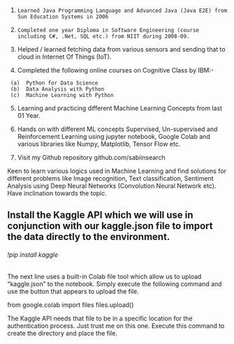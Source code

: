 ﻿1.     Learned Java Programming Language and Advanced Java (Java E2E) from Sun Education Systems in 2006

2.     Completed one year Diploma in Software Engineering (course including C#, .Net, SQL etc.) from NIIT during 2008-09.

3.    Helped / learned fetching data from various sensors and sending that to cloud in Internet Of Things (IoT).

4.    Completed the following online courses on Cognitive Class by IBM:-

     (a)  Python for Data Science
     (b)  Data Analysis with Python
     (c)  Machine Learning with Python

5.    Learning and practicing different Machine Learning Concepts from last 01 Year.

6.    Hands on with different ML concepts Supervised, Un-supervised and Reinforcement Learning using jupyter notebook,  Google Colab and various libraries like Numpy, Matplotlib, Tensor Flow etc.

7.    Visit my Github repository  github.com/sabiinsearch

Keen to learn various logics used in Machine Learning and find solutions for different problems like Image recognition, Text classification, Sentiment Analysis using Deep Neural Networks (Convolution Neural Network etc). Have inclination towards the topic.

## Install the Kaggle API which we will use in conjunction with our kaggle.json file to import the data directly to the environment.

###### !pip install kaggle

The next line uses a built-in Colab file tool which allow us to upload “kaggle.json” to the notebook. Simply execute the following command and use the button that appears to upload the file.

from google.colab import files
files.upload()

The Kaggle API needs that file to be in a specific location for the authentication process. Just trust me on this one. Execute this command to create the directory and place the file.
